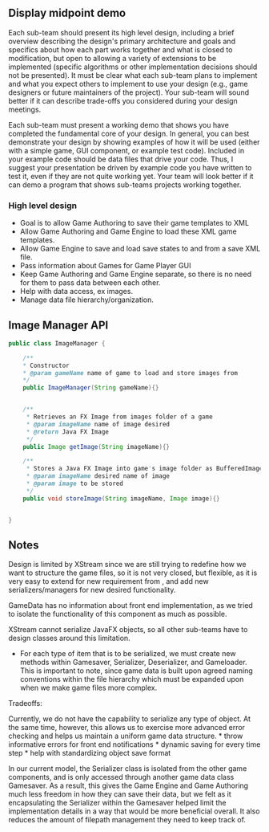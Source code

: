 ## Display midpoint demo

Each sub-team should present its high level design, including a brief overview describing the design's primary architecture and goals and specifics about how each part works together and what is closed to modification, but open to allowing a variety of extensions to be implemented (specific algorithms or other implementation decisions should not be presented). It must be clear what each sub-team plans to implement and what you expect others to implement to use your design (e.g., game designers or future maintainers of the project). Your sub-team will sound better if it can describe trade-offs you considered during your design meetings.

Each sub-team must present a working demo that shows you have completed the fundamental core of your design. In general, you can best demonstrate your design by showing examples of how it will be used (either with a simple game, GUI component, or example test code). Included in your example code should be data files that drive your code. Thus, I suggest your presentation be driven by example code you have written to test it, even if they are not quite working yet. Your team will look better if it can demo a program that shows sub-teams projects working together.


### High level design
* Goal is to allow Game Authoring to save their game templates to XML
* Allow Game Authoring and Game Engine to load these XML game templates.
* Allow Game Engine to save and load save states to and from a save XML file. 
* Pass information about Games for Game Player GUI
* Keep Game Authoring and Game Engine separate, so there is no need for them to pass data between each other.
* Help with data access, ex images. 
* Manage data file hierarchy/organization.


## Image Manager API

```java 
public class ImageManager {

    /**
    * Constructor
    * @param gameName name of game to load and store images from
    */
    public ImageManager(String gameName){}


    /**
     * Retrieves an FX Image from images folder of a game
     * @param imageName name of image desired
     * @return Java FX Image
     */
    public Image getImage(String imageName){}

    /**
     * Stores a Java FX Image into game's image folder as BufferedImage
     * @param imageName desired name of image
     * @param image to be stored
     */
    public void storeImage(String imageName, Image image){}


}


```


## Notes
Design is limited by XStream since we are still trying to redefine how we want to structure the game files, so it is not very closed, but flexible, as it is very easy to extend for new requirement from , and add new serializers/managers for new desired functionality. 

GameData has no information about front end implementation, as we tried to isolate the functionality of this component as much as possible.


XStream cannot serialize JavaFX objects, so all other sub-teams have to design classes around this limitation.
* For each type of item that is to be serialized, we must create new methods within Gamesaver, Serializer, Deserializer, and Gameloader. This is important to note, since game data is built upon agreed naming conventions within the file hierarchy which must be expanded upon when we make game files more 
complex. 

Tradeoffs:

Currently, we do not have the capability to serialize any type of object. At the same time, however, this allows us to exercise more advanced error checking and helps us maintain a uniform game data structure.
    * throw informative errors for front end notifications
    * dynamic saving for every time step
    * help with standardizing object save format

In our current model, the Serializer class is isolated from the other game components, and is only accessed through another game data class Gamesaver. As a result, this gives the Game Engine and Game Authoring much less freedom in how they can save their data, but we felt as it encapsulating the Serializer within the Gamesaver helped limit the implementation details in a way that would be more beneficial overall. It also reduces the amount of filepath management they need to keep track of.